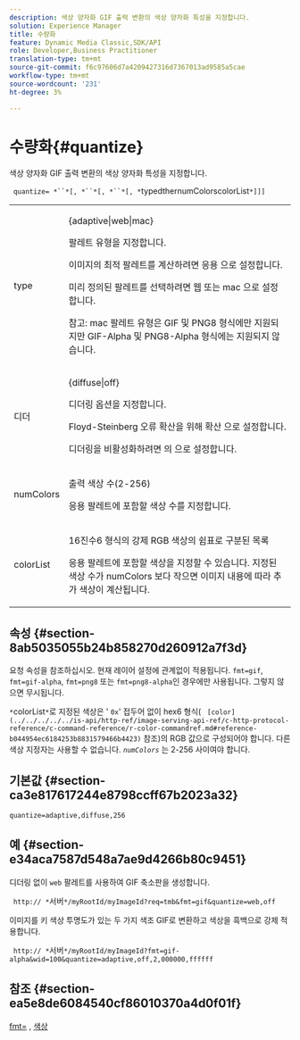 ```yaml
---
description: 색상 양자화 GIF 출력 변환의 색상 양자화 특성을 지정합니다.
solution: Experience Manager
title: 수량화
feature: Dynamic Media Classic,SDK/API
role: Developer,Business Practitioner
translation-type: tm+mt
source-git-commit: f6c97606d7a4209427316d7367013ad9585a5cae
workflow-type: tm+mt
source-wordcount: '231'
ht-degree: 3%

---
```



# 수량화{#quantize}

색상 양자화 GIF 출력 변환의 색상 양자화 특성을 지정합니다.

` quantize= *``*[, *``*[, *``*[, *`typedthernumColorscolorList`*]]]`

<table id="table_A669A9058C8043A5BAE80B03A13B015B"> 
 <tbody> 
  <tr> 
   <td colname="col1"> <p> <span class="codeph"> <span class="varname"> type  </span> </span> </p> </td> 
   <td colname="col2"> <p> <span class="codeph"> {adaptive|web|mac}  </span> </p> <p>팔레트 유형을 지정합니다. </p> <p>이미지의 최적 팔레트를 계산하려면 <span class="codeph"> 응용 </span>으로 설정합니다. </p> <p>미리 정의된 팔레트를 선택하려면 <span class="codeph"> 웹 </span> 또는 <span class="codeph"> mac </span>으로 설정합니다. </p> <p> <p>참고: <span class="codeph"> mac </span> 팔레트 유형은 GIF 및 PNG8 형식에만 지원되지만 GIF-Alpha 및 PNG8-Alpha 형식에는 지원되지 않습니다. </p> </p> </td> 
  </tr> 
  <tr> 
   <td colname="col1"> <p> <span class="codeph"> <span class="varname"> 디더  </span> </span> </p> </td> 
   <td colname="col2"> <p> <span class="codeph"> {diffuse|off}  </span> </p> <p>디더링 옵션을 지정합니다. </p> <p>Floyd-Steinberg 오류 확산을 위해 <span class="codeph"> 확산 </span>으로 설정합니다. </p> <p>디더링을 비활성화하려면 </span>의 <span class="codeph">으로 설정합니다. </span></p> </td> 
  </tr> 
  <tr> 
   <td colname="col1"> <p> <span class="codeph"> <span class="varname"> numColors  </span> </span> </p> </td> 
   <td colname="col2"> <p>출력 색상 수(2-256) </p> <p><span class="codeph"> 응용 </span> 팔레트에 포함할 색상 수를 지정합니다. </p> </td> 
  </tr> 
  <tr> 
   <td colname="col1"> <p> <span class="codeph"> <span class="varname"> colorList  </span> </span> </p> </td> 
   <td colname="col2"> <p>16진수6 형식의 강제 RGB 색상의 쉼표로 구분된 목록 </p> <p><span class="codeph"> 응용 </span> 팔레트에 포함할 색상을 지정할 수 있습니다. 지정된 색상 수가 <span class="codeph"> <span class="varname"> numColors </span> </span>보다 작으면 이미지 내용에 따라 추가 색상이 계산됩니다. </p> </td> 
  </tr> 
 </tbody> 
</table>

## 속성 {#section-8ab5035055b24b858270d260912a7f3d}

요청 속성을 참조하십시오. 현재 레이어 설정에 관계없이 적용됩니다. `fmt=gif`, `fmt=gif-alpha`, `fmt=png8` 또는 `fmt=png8-alpha`인 경우에만 사용됩니다. 그렇지 않으면 무시됩니다.

`*`colorList`*`로 지정된 색상은 &#39; `0x`&#39; 접두어 없이 hex6 형식( ` [color](../../../../../is-api/http-ref/image-serving-api-ref/c-http-protocol-reference/c-command-reference/r-color-commandref.md#reference-b044954ec6184253b8831579466b4423)` 참조)의 RGB 값으로 구성되어야 합니다. 다른 색상 지정자는 사용할 수 없습니다. *`numColors`* 는 2-256 사이여야 합니다.

## 기본값 {#section-ca3e817617244e8798ccff67b2023a32}

`quantize=adaptive,diffuse,256`

## 예 {#section-e34aca7587d548a7ae9d4266b80c9451}

디더링 없이 `web` 팔레트를 사용하여 GIF 축소판을 생성합니다.

` http:// *`서버`*/myRootId/myImageId?req=tmb&fmt=gif&quantize=web,off`

이미지를 키 색상 투명도가 있는 두 가지 색조 GIF로 변환하고 색상을 흑백으로 강제 적용합니다.

` http:// *`서버`*/myRootId/myImageId?fmt=gif-alpha&wid=100&quantize=adaptive,off,2,000000,ffffff`

## 참조 {#section-ea5e8de6084540cf86010370a4d0f01f}

[fmt=](../../../../../is-api/http-ref/image-serving-api-ref/c-http-protocol-reference/c-command-reference/r-is-http-fmt.md#reference-cdf10043423b45ba9fe15157fb3ae37a) ,  [색상](/help/aem-is-ir-api/is-api/http-ref/image-serving-api-ref/c-http-protocol-reference/c-data-types/r-is-http-color.md)
